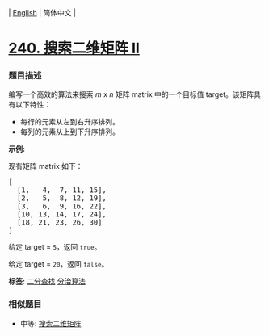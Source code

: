 | [English](README_EN.md) | 简体中文 |

# [240. 搜索二维矩阵 II](https://leetcode-cn.com/problems/search-a-2d-matrix-ii)
 ### 题目描述
<p>编写一个高效的算法来搜索&nbsp;<em>m</em>&nbsp;x&nbsp;<em>n</em>&nbsp;矩阵 matrix 中的一个目标值 target。该矩阵具有以下特性：</p>

<ul>
	<li>每行的元素从左到右升序排列。</li>
	<li>每列的元素从上到下升序排列。</li>
</ul>

<p><strong>示例:</strong></p>

<p>现有矩阵 matrix 如下：</p>

<pre>[
  [1,   4,  7, 11, 15],
  [2,   5,  8, 12, 19],
  [3,   6,  9, 16, 22],
  [10, 13, 14, 17, 24],
  [18, 21, 23, 26, 30]
]
</pre>

<p>给定 target&nbsp;=&nbsp;<code>5</code>，返回&nbsp;<code>true</code>。</p>

<p>给定&nbsp;target&nbsp;=&nbsp;<code>20</code>，返回&nbsp;<code>false</code>。</p>

**标签:**  [二分查找](https://leetcode-cn.com/tag/binary-search) [分治算法](https://leetcode-cn.com/tag/divide-and-conquer) 
 ### 相似题目
- 中等:	[搜索二维矩阵](https://leetcode-cn.com/problems/search-a-2d-matrix) 

